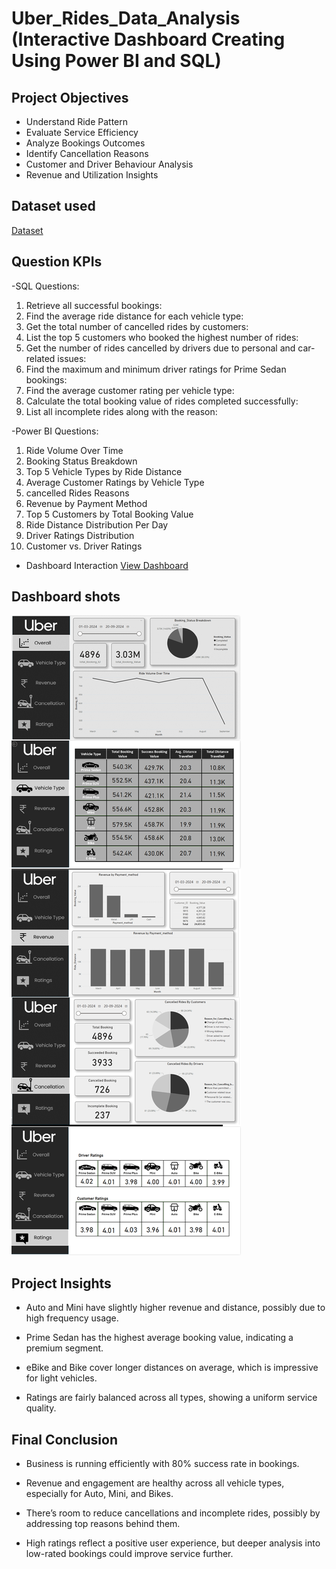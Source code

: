 # Uber_Rides_Data_Analysis (Interactive Dashboard Creating Using Power BI and SQL)
## Project Objectives
- Understand Ride Pattern
- Evaluate Service Efficiency
- Analyze Bookings Outcomes
- Identify Cancellation Reasons
- Customer and Driver Behaviour Analysis
- Revenue and Utilization Insights
## Dataset used
<a href="https://github.com/satyamkumar089/Uber_Rides_Analysis/blob/main/preeboking.xlsx">Dataset</a>
## Question KPIs
-SQL Questions:
1.	Retrieve all successful bookings:
2.	Find the average ride distance for each vehicle type:
3.	Get the total number of cancelled rides by customers:
4.	List the top 5 customers who booked the highest number of rides:
5.	Get the number of rides cancelled by drivers due to personal and car-related issues:
6.	Find the maximum and minimum driver ratings for Prime Sedan bookings:
7.	Find the average customer rating per vehicle type:
8.	Calculate the total booking value of rides completed successfully:
9.	List all incomplete rides along with the reason:


-Power BI Questions:
1.	Ride Volume Over Time
2.	Booking Status Breakdown
3.	Top 5 Vehicle Types by Ride Distance
4.	Average Customer Ratings by Vehicle Type
5.	cancelled Rides Reasons
6.	Revenue by Payment Method
7.	Top 5 Customers by Total Booking Value
8.	Ride Distance Distribution Per Day
9.	Driver Ratings Distribution
10.	Customer vs. Driver Ratings
- Dashboard Interaction <a href="https://github.com/satyamkumar089/Uber_Rides_Analysis/blob/main/complete_uber_project.pbix">View Dashboard</a>

## Dashboard shots
![screenshot_uber.png](https://github.com/satyamkumar089/Uber_Rides_Analysis/blob/main/screenshot_uber.png)




## Project Insights

- Auto and Mini have slightly higher revenue and distance, possibly due to high frequency usage.

-	Prime Sedan has the highest average booking value, indicating a premium segment.

- eBike and Bike cover longer distances on average, which is impressive for light vehicles.

- Ratings are fairly balanced across all types, showing a uniform service quality.

## Final Conclusion

-  Business is running efficiently with 80% success rate in bookings.

- Revenue and engagement are healthy across all vehicle types, especially for Auto, Mini, and Bikes.

- There’s room to reduce cancellations and incomplete rides, possibly by addressing top reasons behind them.

- High ratings reflect a positive user experience, but deeper analysis into low-rated bookings could improve service further.



